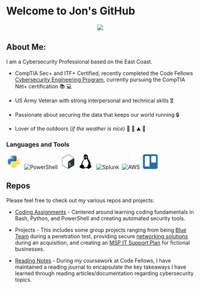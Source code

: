 # Welcome to Jon's GitHub

<div id="header" align="center">
  <img src="https://media.giphy.com/media/077i6AULCXc0FKTj9s/giphy.gif"/>
</div>

## About Me:

I am a Cybersecurity Professional based on the East Coast.

* CompTIA Sec+ and ITF+ Certified, recently completed the Code Fellows [Cybersecurity Engineering Program](https://github.com/codefellows/seattle-cybersecurity-401d8#student-learning-outcomes), currently pursuing the CompTIA Net+ certification 📚 💻

* US Army Veteran with strong interpersonal and technical skills 🎖️

* Passionate about securing the data that keeps our world running 🔒

* Lover of the outdoors (_if the weather is nice_) 🚴 🥾 ⛰️ 🎿

### Languages and Tools

<div>
  <img src="https://github.com/devicons/devicon/blob/master/icons/python/python-original.svg" title="Python" alt="Python" width="40" height="40"/>&nbsp;
  <img src="https://gist.githubusercontent.com/Xainey/d5bde7d01dcbac51ac951810e94313aa/raw/6c858c46726541b48ddaaebab29c41c07a196394/PowerShell.svg" title="PowerShell" alt="PowerShell" width="40" height="40"/>&nbsp;
  <img src="https://raw.githubusercontent.com/devicons/devicon/master/icons/bash/bash-original.svg" title="Bash" alt="Bash" width="40" height="40"/>&nbsp;
  <img src="https://github.com/devicons/devicon/blob/master/icons/linux/linux-plain.svg" title="Linux" alt="Linux" width="40" height="40"/>&nbsp;
   <img src="https://upload.wikimedia.org/wikipedia/commons/1/1d/Splunk_logo.svg" title="Splunk" alt="Splunk" width="40" height="40"/>&nbsp;
  <img src="https://upload.wikimedia.org/wikipedia/commons/9/93/Amazon_Web_Services_Logo.svg" title="AWS" alt="AWS" width="40" height="40"/>&nbsp;
  <img src="https://github.com/devicons/devicon/blob/master/icons/trello/trello-plain.svg" title="Trello" alt="Trello" width="40" height="40"/>&nbsp;
</div>

## Repos

Please feel free to check out my various repos and projects:

* [Coding Assignments](https://github.com/mcmullinj84/Ops-Code-Challenges) - Centered around learning coding fundamentals in Bash, Python, and PowerShell and creating automated security tools.

*  Projects - This includes some group projects ranging from being [Blue Team](https://github.com/Cerulean-Shield) during a penetration test, providing secure [networking solutions](https://github.com/405f0und) during an acquisition, and creating an [MSP IT Support Plan](https://github.com/Industrial-Software-Solutions-MSP) for fictional businesses.

*  [Reading Notes](https://github.com/mcmullinj84/reading-notes) - During my coursework at Code Fellows, I have maintained a reading journal to encapsulate the key takeaways I have learned through reading articles/documentation regarding cybersecurity topics.
<!--
**mcmullinj84/mcmullinj84** is a ✨ _special_ ✨ repository because its `README.md` (this file) appears on your GitHub profile.

Here are some ideas to get you started:

- 🔭 I’m currently working on ...
- 🌱 I’m currently learning ...
- 👯 I’m looking to collaborate on ...
- 🤔 I’m looking for help with ...
- 💬 Ask me about ...
- 📫 How to reach me: ...
- 😄 Pronouns: ...
- ⚡ Fun fact: ...
-->
